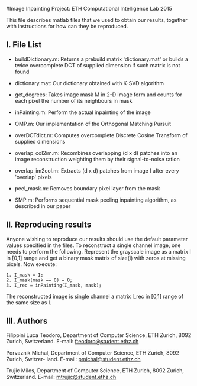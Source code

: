 #Image Inpainting Project: ETH Computational Intelligence Lab 2015

This file describes matlab files that we used to obtain our results,
together with instructions for how can they be reproduced.

I. File List
------------
* buildDictionary.m: Returns a prebuild matrix 'dictionary.mat' or builds a twice 			   overcomplete DCT of supplied dimension if such matrix is not found

* dictionary.mat:    Our dictionary obtained with K-SVD algorithm

* get_degrees:	   Takes image mask M in 2-D image form and counts for each pixel the 			   number of its neighbours in mask

* inPainting.m:	   Perform the actual inpainting of the image

* OMP.m:		   Our implementation of the Orthogonal Matching Pursuit

* overDCTdict.m:	   Computes overcomplete Discrete Cosine Transform of supplied dimensions

* overlap_col2im.m:  Recombines overlapping (d x d) patches into an image reconstruction 			   weighting them by their signal-to-noise ration

* overlap_im2col.m:  Extracts (d x d) patches from image I after every 'overlap' pixels

* peel_mask.m:	   Removes boundary pixel layer from the mask

* SMP.m:		   Performs sequential mask peeling inpainting algorithm, as described in 		   our paper


II. Reproducing results
-----------------------

Anyone wishing to reproduce our results should use the default parameter values specified in the files. To reconstruct a single channel image, one needs to perform the following. Represent the grayscale image as a matrix I in [0,1] range and get a binary mask matrix of size(I) with zeros at missing pixels. Now execute:
	
	1. I_mask = I;
	2. I_mask(mask == 0) = 0;
	3. I_rec = inPainting(I_mask, mask);

The reconstructed image is single channel a matrix I_rec in [0,1] range of the same size as I.

III. Authors
------------

Filippini Luca Teodoro, Department of Computer Science, ETH Zurich, 8092 Zurich, Switzerland. E-mail: fteodoro@student.ethz.ch

Porvaznik Michal, Department of Computer Science, ETH Zurich, 8092 Zurich, Switzer-
land. E-mail: pmichal@student.ethz.ch

Trujic Milos, Department of Computer Science, ETH Zurich, 8092 Zurich, Switzerland. E-mail: mtrujic@student.ethz.ch

